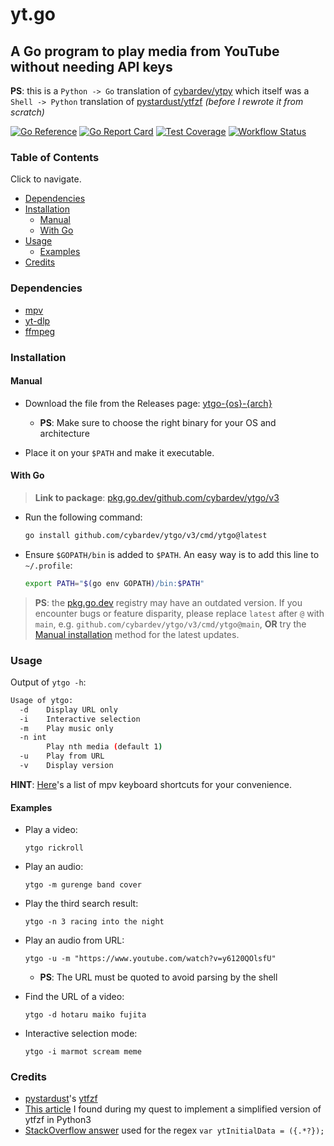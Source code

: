 # yt.go

## A Go program to play media from YouTube without needing API keys

**PS**: this is a `Python -> Go` translation of [cybardev/ytpy][ytpy] which itself was a `Shell -> Python` translation of [pystardust/ytfzf][ytfzf] _(before I rewrote it from scratch)_

[![Go Reference][reference_badge]][reference_link]
[![Go Report Card][go_report_badge]][go_report_link]
[![Test Coverage][coveralls_badge]][coveralls_link]
[![Workflow Status][workflows_badge]][workflows_link]

### Table of Contents

Click to navigate.

-   [Dependencies](#dependencies)
-   [Installation](#installation)
    -   [Manual](#manual)
    -   [With Go](#with-go)
-   [Usage](#usage)
    -   [Examples](#examples)
-   [Credits](#credits)

### Dependencies

-   [mpv][mpv]
-   [yt-dlp][ytdl]
-   [ffmpeg][ffmpeg]

### Installation

#### Manual

-   Download the file from the Releases page: [ytgo-{os}-{arch}][release]

    -   **PS**: Make sure to choose the right binary for your OS and architecture

-   Place it on your `$PATH` and make it executable.

#### With Go

> **Link to package**: [pkg.go.dev/github.com/cybardev/ytgo/v3][gopkg]

-   Run the following command:

    ```sh
    go install github.com/cybardev/ytgo/v3/cmd/ytgo@latest
    ```

-   Ensure `$GOPATH/bin` is added to `$PATH`. An easy way is to add this line to `~/.profile`:

    ```sh
    export PATH="$(go env GOPATH)/bin:$PATH"
    ```

> **PS**: the [pkg.go.dev][gopkg] registry may have an outdated version. If you encounter bugs or feature disparity, please replace `latest` after `@` with `main`, e.g. `github.com/cybardev/ytgo/v3/cmd/ytgo@main`, **OR** try the [Manual installation](#manual) method for the latest updates.

### Usage

Output of `ytgo -h`:

```sh
Usage of ytgo:
  -d	Display URL only
  -i	Interactive selection
  -m	Play music only
  -n int
    	Play nth media (default 1)
  -u	Play from URL
  -v	Display version
```

**HINT**: [Here][mpv_hotkeys]'s a list of mpv keyboard shortcuts for your convenience.

#### Examples

-   Play a video:

    `ytgo rickroll`

-   Play an audio:

    `ytgo -m gurenge band cover`

-   Play the third search result:

    `ytgo -n 3 racing into the night`

-   Play an audio from URL:

    `ytgo -u -m "https://www.youtube.com/watch?v=y6120QOlsfU"`

    -   **PS**: The URL must be quoted to avoid parsing by the shell

-   Find the URL of a video:

    `ytgo -d hotaru maiko fujita`

-   Interactive selection mode:

    `ytgo -i marmot scream meme`

### Credits

-   [pystardust][pystardust]'s [ytfzf][ytfzf]
-   [This article][article] I found during my quest to implement a simplified version of ytfzf in Python3
-   [StackOverflow answer][regex] used for the regex `var ytInitialData = ({.*?});`

<!-- Links -->

[ytpy]: https://github.com/cybardev/ytpy
[gopkg]: https://pkg.go.dev/github.com/cybardev/ytgo/v3
[release]: https://github.com/cybardev/ytgo/releases/tag/latest
[mpv]: https://github.com/mpv-player/mpv
[ytdl]: https://github.com/yt-dlp/yt-dlp
[ffmpeg]: https://github.com/FFmpeg/FFmpeg
[mpv_hotkeys]: https://defkey.com/mpv-media-player-shortcuts
[pystardust]: https://github.com/pystardust
[ytfzf]: https://github.com/pystardust/ytfzf
[article]: https://www.codeproject.com/articles/873060/python-search-youtube-for-video
[regex]: https://stackoverflow.com/a/68262735
[reference_link]: https://pkg.go.dev/github.com/cybardev/ytgo/v3/cmd/ytgo
[go_report_link]: https://goreportcard.com/report/github.com/cybardev/ytgo/v3
[coveralls_link]: https://coveralls.io/github/cybardev/ytgo
[workflows_link]: https://github.com/cybardev/ytgo/actions/workflows/latest.yml
[reference_badge]: https://pkg.go.dev/badge/github.com/cybardev/ytgo/v3/cmd/ytgo.svg
[go_report_badge]: https://goreportcard.com/badge/github.com/cybardev/ytgo/v3?style=flat-square
[coveralls_badge]: https://img.shields.io/coveralls/github/cybardev/ytgo?style=flat-square
[workflows_badge]: https://img.shields.io/github/actions/workflow/status/cybardev/ytgo/latest.yml?style=flat-square
